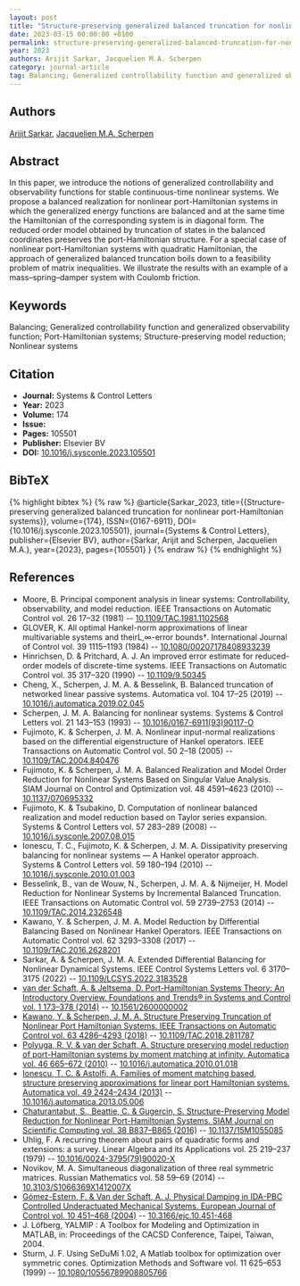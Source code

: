 ```yaml
---
layout: post
title: "Structure-preserving generalized balanced truncation for nonlinear port-Hamiltonian systems"
date: 2023-03-15 00:00:00 +0100
permalink: structure-preserving-generalized-balanced-truncation-for-nonlinear-port-hamiltonian-systems
year: 2023
authors: Arijit Sarkar, Jacquelien M.A. Scherpen
category: journal-article
tag: Balancing; Generalized controllability function and generalized observability function; Port-Hamiltonian systems; Structure-preserving model reduction; Nonlinear systems
---
```

 
## Authors
[Arijit Sarkar](authors/arijit-sarkar), [Jacquelien M.A. Scherpen](authors/jacquelien-m-a-scherpen)
 
## Abstract
In this paper, we introduce the notions of generalized controllability and observability functions for stable continuous-time nonlinear systems. We propose a balanced realization for nonlinear port-Hamiltonian systems in which the generalized energy functions are balanced and at the same time the Hamiltonian of the corresponding system is in diagonal form. The reduced order model obtained by truncation of states in the balanced coordinates preserves the port-Hamiltonian structure. For a special case of nonlinear port-Hamiltonian systems with quadratic Hamiltonian, the approach of generalized balanced truncation boils down to a feasibility problem of matrix inequalities. We illustrate the results with an example of a mass–spring–damper system with Coulomb friction.
 
## Keywords
Balancing; Generalized controllability function and generalized observability function; Port-Hamiltonian systems; Structure-preserving model reduction; Nonlinear systems
 
## Citation
- **Journal:** Systems &amp; Control Letters
- **Year:** 2023
- **Volume:** 174
- **Issue:** 
- **Pages:** 105501
- **Publisher:** Elsevier BV
- **DOI:** [10.1016/j.sysconle.2023.105501](https://doi.org/10.1016/j.sysconle.2023.105501)
 
## BibTeX
{% highlight bibtex %}
{% raw %}
@article{Sarkar_2023,
  title={{Structure-preserving generalized balanced truncation for nonlinear port-Hamiltonian systems}},
  volume={174},
  ISSN={0167-6911},
  DOI={10.1016/j.sysconle.2023.105501},
  journal={Systems &amp; Control Letters},
  publisher={Elsevier BV},
  author={Sarkar, Arijit and Scherpen, Jacquelien M.A.},
  year={2023},
  pages={105501}
}
{% endraw %}
{% endhighlight %}
 
## References
- Moore, B. Principal component analysis in linear systems: Controllability, observability, and model reduction. IEEE Transactions on Automatic Control vol. 26 17–32 (1981) -- [10.1109/TAC.1981.1102568](https://doi.org/10.1109/TAC.1981.1102568)
- GLOVER, K. All optimal Hankel-norm approximations of linear multivariable systems and theirL,∞-error bounds†. International Journal of Control vol. 39 1115–1193 (1984) -- [10.1080/00207178408933239](https://doi.org/10.1080/00207178408933239)
- Hinrichsen, D. & Pritchard, A. J. An improved error estimate for reduced-order models of discrete-time systems. IEEE Transactions on Automatic Control vol. 35 317–320 (1990) -- [10.1109/9.50345](https://doi.org/10.1109/9.50345)
- Cheng, X., Scherpen, J. M. A. & Besselink, B. Balanced truncation of networked linear passive systems. Automatica vol. 104 17–25 (2019) -- [10.1016/j.automatica.2019.02.045](https://doi.org/10.1016/j.automatica.2019.02.045)
- Scherpen, J. M. A. Balancing for nonlinear systems. Systems &amp; Control Letters vol. 21 143–153 (1993) -- [10.1016/0167-6911(93)90117-O](https://doi.org/10.1016/0167-6911(93)90117-O)
- Fujimoto, K. & Scherpen, J. M. A. Nonlinear input-normal realizations based on the differential eigenstructure of Hankel operators. IEEE Transactions on Automatic Control vol. 50 2–18 (2005) -- [10.1109/TAC.2004.840476](https://doi.org/10.1109/TAC.2004.840476)
- Fujimoto, K. & Scherpen, J. M. A. Balanced Realization and Model Order Reduction for Nonlinear Systems Based on Singular Value Analysis. SIAM Journal on Control and Optimization vol. 48 4591–4623 (2010) -- [10.1137/070695332](https://doi.org/10.1137/070695332)
- Fujimoto, K. & Tsubakino, D. Computation of nonlinear balanced realization and model reduction based on Taylor series expansion. Systems &amp; Control Letters vol. 57 283–289 (2008) -- [10.1016/j.sysconle.2007.08.015](https://doi.org/10.1016/j.sysconle.2007.08.015)
- Ionescu, T. C., Fujimoto, K. & Scherpen, J. M. A. Dissipativity preserving balancing for nonlinear systems — A Hankel operator approach. Systems &amp; Control Letters vol. 59 180–194 (2010) -- [10.1016/j.sysconle.2010.01.003](https://doi.org/10.1016/j.sysconle.2010.01.003)
- Besselink, B., van de Wouw, N., Scherpen, J. M. A. & Nijmeijer, H. Model Reduction for Nonlinear Systems by Incremental Balanced Truncation. IEEE Transactions on Automatic Control vol. 59 2739–2753 (2014) -- [10.1109/TAC.2014.2326548](https://doi.org/10.1109/TAC.2014.2326548)
- Kawano, Y. & Scherpen, J. M. A. Model Reduction by Differential Balancing Based on Nonlinear Hankel Operators. IEEE Transactions on Automatic Control vol. 62 3293–3308 (2017) -- [10.1109/TAC.2016.2628201](https://doi.org/10.1109/TAC.2016.2628201)
- Sarkar, A. & Scherpen, J. M. A. Extended Differential Balancing for Nonlinear Dynamical Systems. IEEE Control Systems Letters vol. 6 3170–3175 (2022) -- [10.1109/LCSYS.2022.3183528](https://doi.org/10.1109/LCSYS.2022.3183528)
- [van der Schaft, A. & Jeltsema, D. Port-Hamiltonian Systems Theory: An Introductory Overview. Foundations and Trends® in Systems and Control vol. 1 173–378 (2014)](port-hamiltonian-systems-theory-an-introductory-overview-journal) -- [10.1561/2600000002](https://doi.org/10.1561/2600000002)
- [Kawano, Y. & Scherpen, J. M. A. Structure Preserving Truncation of Nonlinear Port Hamiltonian Systems. IEEE Transactions on Automatic Control vol. 63 4286–4293 (2018)](structure-preserving-truncation-of-nonlinear-port-hamiltonian-systems) -- [10.1109/TAC.2018.2811787](https://doi.org/10.1109/TAC.2018.2811787)
- [Polyuga, R. V. & van der Schaft, A. Structure preserving model reduction of port-Hamiltonian systems by moment matching at infinity. Automatica vol. 46 665–672 (2010)](structure-preserving-model-reduction-of-port-hamiltonian-systems-by-moment-matching-at-infinity) -- [10.1016/j.automatica.2010.01.018](https://doi.org/10.1016/j.automatica.2010.01.018)
- [Ionescu, T. C. & Astolfi, A. Families of moment matching based, structure preserving approximations for linear port Hamiltonian systems. Automatica vol. 49 2424–2434 (2013)](families-of-moment-matching-based-structure-preserving-approximations-for-linear-port-hamiltonian-systems) -- [10.1016/j.automatica.2013.05.006](https://doi.org/10.1016/j.automatica.2013.05.006)
- [Chaturantabut, S., Beattie, C. & Gugercin, S. Structure-Preserving Model Reduction for Nonlinear Port-Hamiltonian Systems. SIAM Journal on Scientific Computing vol. 38 B837–B865 (2016)](structure-preserving-model-reduction-for-nonlinear-port-hamiltonian-systems) -- [10.1137/15M1055085](https://doi.org/10.1137/15M1055085)
- Uhlig, F. A recurring theorem about pairs of quadratic forms and extensions: a survey. Linear Algebra and its Applications vol. 25 219–237 (1979) -- [10.1016/0024-3795(79)90020-X](https://doi.org/10.1016/0024-3795(79)90020-X)
- Novikov, M. A. Simultaneous diagonalization of three real symmetric matrices. Russian Mathematics vol. 58 59–69 (2014) -- [10.3103/S1066369X1412007X](https://doi.org/10.3103/S1066369X1412007X)
- [Gómez-Estern, F. & Van der Schaft, A. J. Physical Damping in IDA-PBC Controlled Underactuated Mechanical Systems. European Journal of Control vol. 10 451–468 (2004)](physical-damping-in-ida-pbc-controlled-underactuated-mechanical-systems) -- [10.3166/ejc.10.451-468](https://doi.org/10.3166/ejc.10.451-468)
- J. Löfberg, YALMIP : A Toolbox for Modeling and Optimization in MATLAB, in: Proceedings of the CACSD Conference, Taipei, Taiwan, 2004.
- Sturm, J. F. Using SeDuMi 1.02, A Matlab toolbox for optimization over symmetric cones. Optimization Methods and Software vol. 11 625–653 (1999) -- [10.1080/10556789908805766](https://doi.org/10.1080/10556789908805766)

